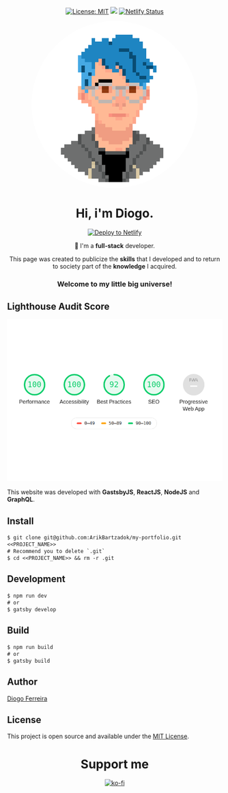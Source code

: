 <div align="center" style="margin-bottom:30px;">
  
[![License: MIT](https://img.shields.io/badge/License-MIT-blue.svg)](https://opensource.org/licenses/MIT) <a href="https://diogodeveloper.netlify.com" alt="Developer"> <img src="https://img.shields.io/badge/Develoment%20by-Diogo%20Ferreira-blue"></a> [![Netlify Status](https://api.netlify.com/api/v1/badges/01a2e2de-d57d-4d89-8322-95685000e60f/deploy-status)](https://app.netlify.com/sites/diogodeveloper/deploys/)

<img src="src/assets/images/diogo_pixel_1_2.png" alt="Pixel art" style="border-radius:50%;"/>

# Hi, i'm Diogo.

[![Deploy to Netlify](https://www.netlify.com/img/deploy/button.svg)](https://diogodeveloper.netlify.com?repository=https://github.com/ArikBartzadok/my-portfolio/) 

🚀 I'm a **full-stack** developer.

This page was created to publicize the **skills** that I developed and to return to society part of the **knowledge** I acquired.

### Welcome to my little big universe!
</div>

## Lighthouse Audit Score

<div align="center">
    <a href="https://developers.google.com/web/tools/lighthouse/">
      <img src="src/assets/images/Pwa.png" alt="Lighthouse Score" />
    </a>
</div>

This website was developed with **GastsbyJS**, **ReactJS**, **NodeJS** and **GraphQL**.

## Install

```
$ git clone git@github.com:ArikBartzadok/my-portfolio.git <<PROJECT_NAME>>
# Recommend you to delete `.git`
$ cd <<PROJECT_NAME>> && rm -r .git
```

## Development
```
$ npm run dev
# or
$ gatsby develop
```

## Build
```
$ npm run build
# or
$ gatsby build
```

## Author

[Diogo Ferreira](https://diogodeveloper.netlify.com/)

## License

This project is open source and available under the [MIT License](LICENSE).

<div align="center" style="margin-bottom:30px">
  
# Support me

[![ko-fi](https://www.ko-fi.com/img/githubbutton_sm.svg)](https://ko-fi.com/C0C81IJH6)

</div>
